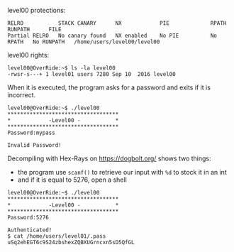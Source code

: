 level00 protections:
```Shell
RELRO           STACK CANARY      NX            PIE             RPATH      RUNPATH      FILE
Partial RELRO   No canary found   NX enabled    No PIE          No RPATH   No RUNPATH   /home/users/level00/level00
```

level00 rights:
```Shell
level00@OverRide:~$ ls -la level00 
-rwsr-s---+ 1 level01 users 7280 Sep 10  2016 level00
```

When it is executed, the program asks for a password and exits if it is incorrect.
```Shell
level00@OverRide:~$ ./level00 
***********************************
*            -Level00 -           *
***********************************
Password:mypass

Invalid Password!
```

Decompiling with Hex-Rays on https://dogbolt.org/ shows two things:
- the program use `scanf()` to retrieve our input with `%d` to stock it in an int
- and if it is equal to 5276, open a shell

```Shell
level00@OverRide:~$ ./level00
***********************************
*            -Level00 -           *
***********************************
Password:5276

Authenticated!
$ cat /home/users/level01/.pass
uSq2ehEGT6c9S24zbshexZQBXUGrncxn5sD5QfGL
```